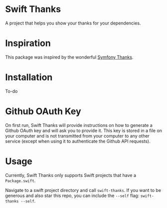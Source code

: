 # Swift Thanks
A project that helps you show your thanks for your dependencies.

# Inspiration
This package was inspired by the wonderful [Symfony Thanks](https://github.com/symfony/thanks).

# Installation
To-do

# Github OAuth Key
On first run, Swift Thanks will provide instructions on how to generate a Github OAuth key and will ask you to provide it. This key is stored in a file on your computer and is not transmitted from your computer to any other service (except when using it to authenticate the Github API requests).

# Usage
Currently, Swift Thanks only supports Swift projects that have a `Package.swift`.

Navigate to a swift project directory and call `swift-thanks`. If you want to be generous and also star this repo, you can include the `--self` flag: `swift-thanks --self`.

